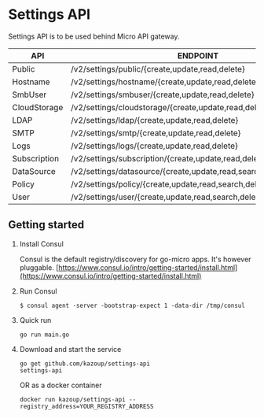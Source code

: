 # Settings API

Settings API is to be used behind Micro API gateway.

API    | ENDPOINT
-------|---------
Public | /v2/settings/public/{create,update,read,delete}
Hostname | /v2/settings/hostname/{create,update,read,delete}
SmbUser | /v2/settings/smbuser/{create,update,read,delete}
CloudStorage | /v2/settings/cloudstorage/{create,update,read,delete}
LDAP | /v2/settings/ldap/{create,update,read,delete}
SMTP | /v2/settings/smtp/{create,update,read,delete}
Logs | /v2/settings/logs/{create,update,read,delete}
Subscription | /v2/settings/subscription/{create,update,read,delete}
DataSource | /v2/settings/datasource/{create,update,read,search,discover,delete}
Policy | /v2/settings/policy/{create,update,read,search,delete}
User | /v2/settings/user/{create,update,read,search,delete}

## Getting started

1. Install Consul

	Consul is the default registry/discovery for go-micro apps. It's however pluggable.
	[https://www.consul.io/intro/getting-started/install.html](https://www.consul.io/intro/getting-started/install.html)

2. Run Consul
	```
	$ consul agent -server -bootstrap-expect 1 -data-dir /tmp/consul
	```
3. Quick run

	```
	go run main.go
	```
4. Download and start the service

	```shell
	go get github.com/kazoup/settings-api
	settings-api
	```

	OR as a docker container

	```shell
	docker run kazoup/settings-api --registry_address=YOUR_REGISTRY_ADDRESS
	```
